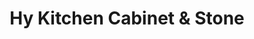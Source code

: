 ---
title: "Hy Kitchen Cabinet & Stone"
url: /kirkland/hy-kitchen-cabinet-and-stone/
shop: furniture
---